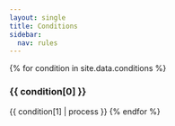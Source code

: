 ```yaml
---
layout: single
title: Conditions
sidebar:
  nav: rules
---
```


{% for condition in site.data.conditions %}
### {{ condition[0] }}
{{ condition[1] | process }}
{% endfor %}